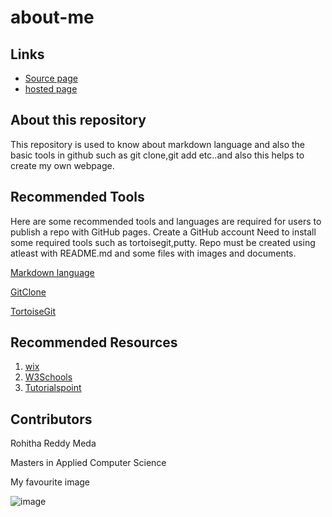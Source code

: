 # about-me
## Links
- [Source page](https://github.com/Rohitha12/about-me)
- [hosted page](https://rohitha12.github.io/about-me/)

## About this repository
This repository is used to know about markdown language and also the basic tools in github such as git clone,git add etc..and also this helps to create my own webpage.
## Recommended Tools
Here are some recommended tools and languages are required for users to publish a repo with GitHub pages.
Create a GitHub account
Need to install some required tools such as tortoisegit,putty.
Repo must be created using atleast with README.md and some files with images and documents.

[Markdown language](https://www.markdownguide.org/)

[GitClone](https://git-scm.com/docs/git-clone)

[TortoiseGit](https://tortoisegit.org/)

## Recommended Resources
1. [wix](https://www.wix.com/)
2. [W3Schools](https://www.w3schools.com/)
3. [Tutorialspoint](https://www.tutorialspoint.com/index.htm)

## Contributors

Rohitha Reddy Meda

Masters in Applied Computer Science

My favourite image

![image](https://en.es-static.us/upl/2018/06/sun-pillar-6-25-2018-Peter-Gipson-sq.jpg)
